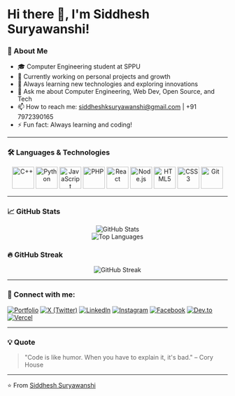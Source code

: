 # Hi there 👋, I'm Siddhesh Suryawanshi!

### 🚀 About Me
- 🎓 Computer Engineering student at SPPU
- 🔭 Currently working on personal projects and growth
- 🌱 Always learning new technologies and exploring innovations
- 💬 Ask me about Computer Engineering, Web Dev, Open Source, and Tech
- 📫 How to reach me: [siddheshksuryawanshi@gmail.com](mailto:siddheshksuryawanshi@gmail.com) | +91 7972390165
- ⚡ Fun fact: Always learning and coding!

---

### 🛠️ Languages & Technologies

<p align="center">
  <img src="https://cdn.jsdelivr.net/gh/devicons/devicon/icons/cplusplus/cplusplus-original.svg" alt="C++" width="50" height="50"/>
  <img src="https://cdn.jsdelivr.net/gh/devicons/devicon/icons/python/python-original.svg" alt="Python" width="50" height="50"/>
  <img src="https://cdn.jsdelivr.net/gh/devicons/devicon/icons/javascript/javascript-original.svg" alt="JavaScript" width="50" height="50"/>
  <img src="https://cdn.jsdelivr.net/gh/devicons/devicon/icons/php/php-original.svg" alt="PHP" width="50" height="50"/>
  <img src="https://cdn.jsdelivr.net/gh/devicons/devicon/icons/react/react-original.svg" alt="React" width="50" height="50"/>
  <img src="https://cdn.jsdelivr.net/gh/devicons/devicon/icons/nodejs/nodejs-original.svg" alt="Node.js" width="50" height="50"/>
  <img src="https://cdn.jsdelivr.net/gh/devicons/devicon/icons/html5/html5-original.svg" alt="HTML5" width="50" height="50"/>
  <img src="https://cdn.jsdelivr.net/gh/devicons/devicon/icons/css3/css3-original.svg" alt="CSS3" width="50" height="50"/>
  <img src="https://cdn.jsdelivr.net/gh/devicons/devicon/icons/git/git-original.svg" alt="Git" width="50" height="50"/>
</p>

---

### 📈 GitHub Stats

<div align="center">
  <img src="https://github-readme-stats.vercel.app/api?username=SiddheshSuryawanshi17&show_icons=true&theme=dark&count_private=true" alt="GitHub Stats" />
</div>

<div align="center">
  <img src="https://github-readme-stats.vercel.app/api/top-langs/?username=SiddheshSuryawanshi17&layout=compact&theme=dark" alt="Top Languages" />
</div>

### 🔥 GitHub Streak

<div align="center">
  <img src="https://github-readme-streak-stats.herokuapp.com/?user=SiddheshSuryawanshi17&theme=dark" alt="GitHub Streak" />
</div>

---

### 🔗 Connect with me:

[![Portfolio](https://img.shields.io/badge/-Portfolio-FF5722?style=for-the-badge&logo=google-chrome&logoColor=white)](https://portfolio-seven-rho-6giumv599g.vercel.app)
[![X (Twitter)](https://img.shields.io/badge/-X-000000?style=for-the-badge&logo=x&logoColor=white)](https://x.com/SiddheshSurya12)
[![LinkedIn](https://img.shields.io/badge/-LinkedIn-0077B5?style=for-the-badge&logo=linkedin&logoColor=white)](https://www.linkedin.com/in/siddhesh-suryawanshi-866b67361/)
[![Instagram](https://img.shields.io/badge/-Instagram-E4405F?style=for-the-badge&logo=instagram&logoColor=white)](https://www.instagram.com/siddhesh_suryawanshi/)
[![Facebook](https://img.shields.io/badge/-Facebook-1877F2?style=for-the-badge&logo=facebook&logoColor=white)](https://www.facebook.com/profile.php?id=100081334065342)
[![Dev.to](https://img.shields.io/badge/-Dev.to-0A0A0A?style=for-the-badge&logo=devdotto&logoColor=white)](https://dev.to/siddheshsuryawanshi)
[![Vercel](https://img.shields.io/badge/-Vercel-000000?style=for-the-badge&logo=vercel&logoColor=white)](https://vercel.com/siddheshsuryawanshis-projects)

---

### 💡 Quote
> "Code is like humor. When you have to explain it, it's bad." – Cory House

---

⭐️ From [Siddhesh Suryawanshi](https://github.com/SiddheshSuryawanshi17)
